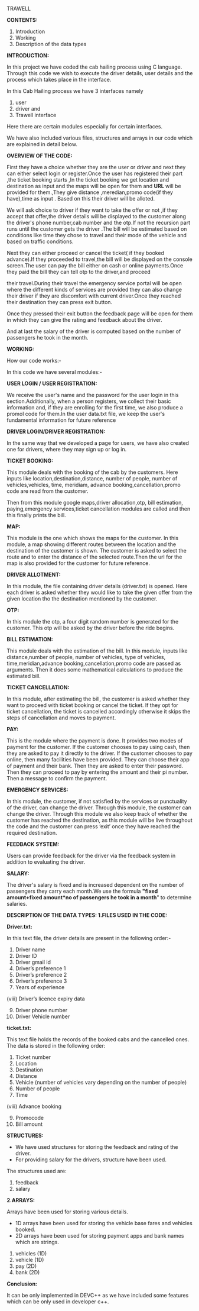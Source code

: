 ﻿TRAWELL

**CONTENTS:**

1) Introduction
1) Working
1) Description of the data types

**INTRODUCTION:**

In this project we have coded the cab hailing process using C language. Through this code we wish to execute the driver details, user details and the process which takes place in the interface.

In this Cab Hailing process we have 3 interfaces namely

1) user
1) driver and
1) Trawell interface

Here there are certain modules especially for certain interfaces.

We have also included various files, structures and arrays in our code which are explained in detail below.

**OVERVIEW OF THE CODE:**

First they have a choice whether they are the user or driver and next they can either select login or register.Once the user has registered their part ,the ticket booking starts ,In the ticket booking we get location and destination as input and the maps will be open for them and **URL** will be provided for them.,They give distance ,meredian,promo code(if they have),time as input . Based on this their driver will be alloted.

We will ask choice to driver if they want to take the offer or not ,if they accept that offer,the driver details will be displayed to the customer along the driver's phone number,cab number and the otp.If not the recursion part runs until the customer gets the driver .The bill will be estimated based on conditions like time they chose to travel and their mode of the vehicle and based on traffic conditions.

Next they can either proceed or cancel the ticket( if they booked advance).If they proceeded to travel,the bill will be displayed on the console screen.The user can pay the bill either on cash or online payments.Once they paid the bill they can tell otp to the driver,and proceed

their travel.During their travel the emergency service portal will be open where the different kinds of services are provided they can also change their driver if they are discomfort with current driver.Once they reached their destination they can press exit button.

Once they pressed their exit button the feedback page will be open for them in which they can give the rating and feedback about the driver.

And at last the salary of the driver is computed based on the number of passengers he took in the month.

**WORKING:**

How our code works:-

In this code we have several modules:-

**USER LOGIN / USER REGISTRATION:**

We receive the user's name and the password for the user login in this section.Additionally, when a person registers, we collect their basic information and, if they are enrolling for the first time, we also produce a promol code for them.In the user data.txt file, we keep the user's fundamental information for future reference

**DRIVER LOGIN/DRIVER REGISTRATION:**

In the same way that we developed a page for users, we have also created one for drivers, where they may sign up or log in.

**TICKET BOOKING:**

This module deals with the booking of the cab by the customers. Here inputs like location,destination,distance, number of people, number of vehicles,vehicles, time, meridiam, advance booking,cancellation,promo code are read from the customer.

Then from this module google maps,driver allocation,otp, bill estimation, paying,emergency services,ticket cancellation modules are called and then this finally prints the bill.

**MAP:**

This module is the one which shows the maps for the customer. In this module, a map showing different routes between the location and the destination of the customer is shown. The customer is asked to select the route and to enter the distance of the selected route.Then the url for the map is also provided for the customer for future reference.

**DRIVER ALLOTMENT:**

In this module, the file containing driver details (driver.txt) is opened. Here each driver is asked whether they would like to take the given offer from the given location tho the destination mentioned by the customer.

**OTP:**

In this module the otp, a four digit random number is generated for the customer. This otp will be asked by the driver before the ride begins.

**BILL ESTIMATION:**

This module deals with the estimation of the bill. In this module, inputs like distance,number of people, number of vehicles, type of vehicles, time,meridian,advance booking,cancellation,promo code are passed as arguments. Then it does some mathematical calculations to produce the estimated bill.

**TICKET CANCELLATION:**

In this module, after estimating the bill, the customer is asked whether they want to proceed with ticket booking or cancel the ticket. If they opt for ticket cancellation, the ticket is cancelled accordingly otherwise it skips the steps of cancellation and moves to payment.

**PAY:**

This is the module where the payment is done. It provides two modes of payment for the customer. If the customer chooses to pay using cash, then they are asked to pay it directly to the driver. If the customer chooses to pay online, then many facilities have been provided. They can choose their app of payment and their bank. Then they are asked to enter their password. Then they can proceed to pay by entering the amount and their pi number. Then a message to confirm the payment.

**EMERGENCY SERVICES:**

In this module, the customer, if not satisfied by the services or punctuality of the driver, can change the driver. Through this module, the customer can change the driver. Through this module we also keep track of whether the customer has reached the destination, as this module will be live throughout the code and the customer can press ‘exit’ once they have reached the required destination.

**FEEDBACK SYSTEM:**

Users can provide feedback for the driver via the feedback system in addition to evaluating the driver.

**SALARY:**

The driver's salary is fixed and is increased dependent on the number of passengers they carry each month.We use the formula **"fixed amount+fixed amount\*no of passengers he took in a month**" to determine salaries.

**DESCRIPTION OF THE DATA TYPES: 1.FILES USED IN THE CODE:**

**Driver.txt:**

In this text file, the driver details are present in the following order:-

1) Driver name
1) Driver ID
1) Driver gmail id
1) Driver’s preference 1
1) Driver’s preference 2
1) Driver’s preference 3
7) Years of experience

(viii) Driver’s licence expiry data

9) Driver phone number
9) Driver Vehicle number

**ticket.txt:**

This text file holds the records of the booked cabs and the cancelled ones. The data is stored in the following order:

1) Ticket number
1) Location
1) Destination
1) Distance
1) Vehicle (number of vehicles vary depending on the number of people)
1) Number of people
1) Time

(viii) Advance booking

9) Promocode
9) Bill amount

**STRUCTURES:**

- We have used structures for storing the feedback and rating of the driver.
- For providing salary for the drivers, structure have been used.

The structures used are:

1. feedback
1. salary

**2.ARRAYS:**

Arrays have been used for storing various details.

- 1D arrays have been used for storing the vehicle base fares and vehicles booked.
- 2D arrays have been used for storing payment apps and bank names which are strings.
1. vehicles (1D)
1. vehicle (1D)
1. pay (2D)
1. bank (2D)

**Conclusion:**

It can be only implemented in DEVC++ as we have included some features which can be only used in developer c++.
